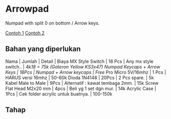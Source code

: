 # Arrowpad

Numpad with split 0 on bottom / Arrow keys.

[Contoh 1](https://i.imgur.com/BzeZXSA.png)
[Contoh 2](https://i.imgur.com/lKnF8Ea.png)


## Bahan yang diperlukan 

Nama  						| Jumlah	| Detail 							| Biaya
MX Style Switch 			| 18 Pcs	| Any mx style switch..				| 4k*18 = 75k (Gateron Yellow KS3x47)
Numpad Keycaps + Arrow Keys | 18Pcs 	| Numpad + Arrow keycaps			| Free*
Pro Micro 5V/16mhz 			| 1 Pcs		| HARUS versi 16mhz					| 50-60k
Dioda 1N4148 				| 20Pcs 	| 2 Pcs spare.						| 5k		
Kabel Male to Male 			| 9Pcs 		| Alternatif : kawat tembaga 2mm.	| 15k
Screw Flat Head M2x20 mm 	| 4pcs 		| Beli yg 1 set dgn mur.			| 14k
Acrylic Case 				| 1Pcs 		| Cek folder acrylic untuk buatnya.	| 100-150k


## Tahap


